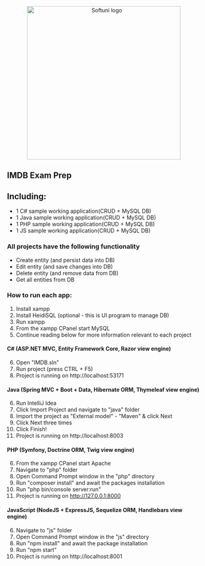 <p align="center">
	<a href="https://softuni.bg/"><img src="https://www.jobs.bg/assets/logo/2017-09-01/b_6e048c01c340d967f2a6e540e9825d46.png" alt="Softuni logo" width="400" align="center">
	</a>
<p>

## IMDB Exam Prep

## Including:
- 1 C# sample working application(CRUD + MySQL DB)
- 1 Java sample working application(CRUD + MySQL DB)
- 1 PHP sample working application(CRUD + MySQL DB)
- 1 JS sample working application(CRUD + MySQL DB)

### All projects have the following functionality
- Create entity (and persist data into DB)
- Edit entity (and save changes into DB)
- Delete entity (and remove data from DB)
- Get all entities from DB

### How to run each app:

1. Install xampp
2. Install HeidiSQL (optional - this is UI program to manage DB)
3. Run xampp
4. From the xampp CPanel start MySQL
5. Continue reading below for more information relevant to each project

#### C# (ASP.NET MVC, Entity Framework Core, Razor view engine)
6. Open "IMDB.sln"
7. Run project (press CTRL + F5)
8. Project is running on http://localhost:53171

#### Java (Spring MVC + Boot + Data, Hibernate ORM, Thymeleaf view engine)
6. Run IntelliJ Idea
7. Click Import Project and navigate to "java" folder
8. Import the project as "External model" - "Maven" & click Next
9. Click Next three times
10. Click Finish!
11. Project is running on http://localhost:8003

#### PHP (Symfony, Doctrine ORM, Twig view engine)
6. From the xampp CPanel start Apache
7. Navigate to "php" folder
8. Open Command Prompt window in the "php" directory
9. Run "composer install" and await the packages installation
10. Run "php bin/console server:run"
11. Project is running on http://127.0.0.1:8000

#### JavaScript (NodeJS + ExpressJS, Sequelize ORM, Handlebars view engine)
6. Navigate to "js" folder
7. Open Command Prompt window in the "js" directory
8. Run "npm install" and await the package installation
9. Run "npm start"
10. Project is running on http://localhost:8001